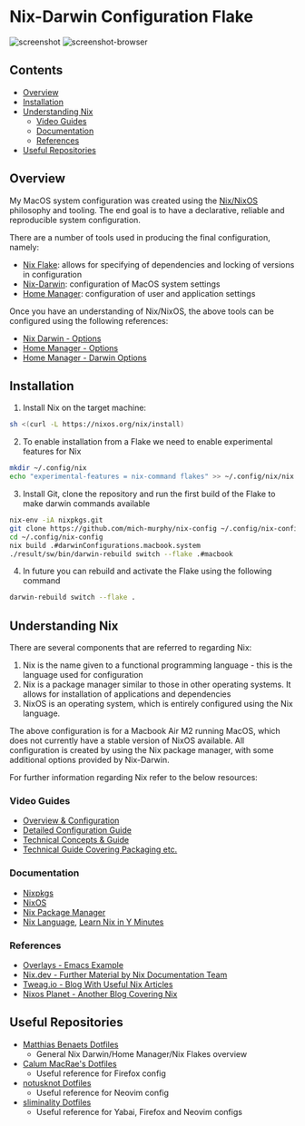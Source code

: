 # Nix-Darwin Configuration Flake

![screenshot](https://github.com/mich-murphy/nix-config/blob/master/screenshot/screenshot.png)
![screenshot-browser](https://github.com/mich-murphy/nix-config/blob/master/screenshot/screenshot-2.png)

## Contents

<!-- vim-markdown-toc Marked -->

* [Overview](#overview)
* [Installation](#installation)
* [Understanding Nix](#understanding-nix)
    * [Video Guides](#video-guides)
    * [Documentation](#documentation)
    * [References](#references)
* [Useful Repositories](#useful-repositories)

<!-- vim-markdown-toc -->

## Overview

My MacOS system configuration was created using the [Nix/NixOS](https://nixos.org/) philosophy and tooling. The end goal is to have a declarative, reliable and reproducible system configuration.

There are a number of tools used in producing the final configuration, namely:
- [Nix Flake](https://nixos.wiki/wiki/Flakes): allows for specifying of dependencies and locking of versions in configuration
- [Nix-Darwin](https://github.com/LnL7/nix-darwin): configuration of MacOS system settings
- [Home Manager](https://github.com/nix-community/home-manager): configuration of user and application settings

Once you have an understanding of Nix/NixOS, the above tools can be configured using the following references:
- [Nix Darwin - Options](https://daiderd.com/nix-darwin/manual/index.html#sec-options)
- [Home Manager - Options](https://nix-community.github.io/home-manager/options.html)
- [Home Manager - Darwin Options](https://nix-community.github.io/home-manager/nix-darwin-options.html)

## Installation

1. Install Nix on the target machine:

```bash
sh <(curl -L https://nixos.org/nix/install)
```
2. To enable installation from a Flake we need to enable experimental features for Nix

```bash
mkdir ~/.config/nix
echo "experimental-features = nix-command flakes" >> ~/.config/nix/nix.conf
```
3. Install Git, clone the repository and run the first build of the Flake to make darwin commands available

```bash
nix-env -iA nixpkgs.git
git clone https://github.com/mich-murphy/nix-config ~/.config/nix-config
cd ~/.config/nix-config
nix build .#darwinConfigurations.macbook.system
./result/sw/bin/darwin-rebuild switch --flake .#macbook
```
4. In future you can rebuild and activate the Flake using the following command

```bash
darwin-rebuild switch --flake .
```

## Understanding Nix

There are several components that are referred to regarding Nix:
1. Nix is the name given to a functional programming language - this is the language used for configuration
2. Nix is a package manager similar to those in other operating systems. It allows for installation of applications and dependencies
3. NixOS is an operating system, which is entirely configured using the Nix language.

The above configuration is for a Macbook Air M2 running MacOS, which does not currently have a stable version of NixOS available. All configuration is created by using the Nix package manager, with some additional options provided by Nix-Darwin.

For further information regarding Nix refer to the below resources:

### Video Guides

- [Overview & Configuration](https://github.com/MatthiasBenaets/nixos-config/blob/master/nixos.org)
- [Detailed Configuration Guide](https://www.youtube.com/watch?v=QKoQ1gKJY5A&list=PL-saUBvIJzOkjAw_vOac75v-x6EzNzZq-)
- [Technical Concepts & Guide](https://www.youtube.com/watch?v=NYyImy-lqaA&list=PLRGI9KQ3_HP_OFRG6R-p4iFgMSK1t5BHs)
- [Technical Guide Covering Packaging etc.](https://www.youtube.com/user/elitespartan117j27/videos)

### Documentation

- [Nixpkgs](https://nixos.org/manual/nixpkgs/stable)
- [NixOS](https://nixos.org/manual/nixos/stable)
- [Nix Package Manager](https://nixos.org/manual/nix/stable/command-ref/command-ref.html)
- [Nix Language](https://nixos.org/manual/nix/stable/expressions/writing-nix-expressions.html), [Learn Nix in Y Minutes](https://learnxinyminutes.com/docs/nix/)

### References 

- [Overlays - Emacs Example](https://www.heinrichhartmann.com/posts/2021-08-08-nix-into/)
- [Nix.dev - Further Material by Nix Documentation Team](https://nix.dev/)
- [Tweag.io - Blog With Useful Nix Articles](https://www.tweag.io/blog)
- [Nixos Planet - Another Blog Covering Nix](https://planet.nixos.org/)

## Useful Repositories

- [Matthias Benaets Dotfiles](https://github.com/MatthiasBenaets/nixos-config)
    - General Nix Darwin/Home Manager/Nix Flakes overview
- [Calum MacRae's Dotfiles](https://github.com/cmacrae/config)
    - Useful reference for Firefox config
- [notusknot Dotfiles](https://github.com/notusknot/dotfiles-nix)
    - Useful reference for Neovim config
- [sliminality Dotfiles](https://github.com/sliminality/nix-config)
    - Useful reference for Yabai, Firefox and Neovim configs
